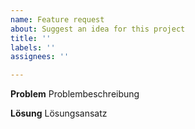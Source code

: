 ```yaml
---
name: Feature request
about: Suggest an idea for this project
title: ''
labels: ''
assignees: ''

---
```


**Problem**
Problembeschreibung

**Lösung**
Lösungsansatz
